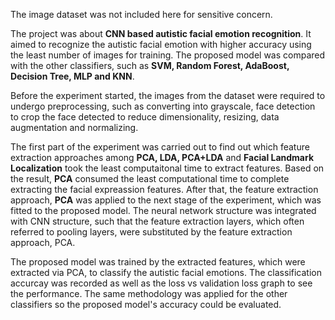The image dataset was not included here for sensitive concern. 

The project was about **CNN based autistic facial emotion recognition**. It aimed to recognize the autistic facial emotion with higher accuracy using the least number of images for training. The proposed model was compared with the other classifiers, such as **SVM, Random Forest, AdaBoost, Decision Tree, MLP and KNN**. 

Before the experiment started, the images from the dataset were required to undergo preprocessing, such as converting into grayscale, face detection to crop the face detected to reduce dimensionality, resizing, data augmentation and normalizing.  

The first part of the experiment was carried out to find out which feature extraction approaches among **PCA, LDA, PCA+LDA** and **Facial Landmark Localization** took the least computaitonal time to extract features. Based on the result, **PCA** consumed the least computational time to complete extracting the facial expreassion features. After that, the feature extraction approach, **PCA** was applied to the next stage of the experiment, which was fitted to the proposed model. The neural network structure was integrated with CNN structure, such that the feature extraction layers, which often referred to pooling layers, were substituted by the feature extraction approach, PCA. 

The proposed model was trained by the extracted features, which were extracted via PCA, to classify the autistic facial emotions. The classification accurcay was recorded as well as the loss vs validation loss graph to see the performance. The same methodology was applied for the other classifiers so the proposed model's accuracy could be evaluated.  
